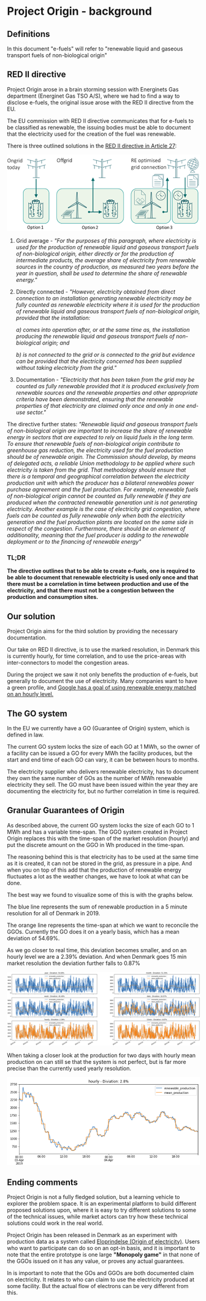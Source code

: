 # Project Origin - background


## Definitions
In this document "e-fuels" will refer to "renewable liquid and gaseous transport fuels of non-biological origin"

## RED II directive

Project Origin arose in a brain storming session with Energinets Gas department (Energinet Gas TSO A/S), where we had to find a way to disclose e-fuels, the original issue arose with the RED II directive from the EU.

The EU commission with RED II directive communicates that for e-fuels to be classified as renewable, the issuing bodies must be able to document that the electricity used for the creation of the fuel was renewable.

There is three outlined solutions in the <a href='https://eur-lex.europa.eu/legal-content/EN/TXT/?uri=CELEX:32018L2001'> RED II directive in Article 27</a>:

![](figures/RED2-options.png) 
 
1. Grid average - *"For the purposes of this paragraph, where electricity is used for the production of renewable liquid and gaseous transport fuels of non-biological origin, either directly or for the production of intermediate products, the average share of electricity from renewable sources in the country of production, as measured two years before the year in question, shall be used to determine the share of renewable energy."*

2. Directly connected - *"However, electricity obtained from direct connection to an installation generating renewable electricity may be fully counted as renewable electricity where it is used for the production of renewable liquid and gaseous transport fuels of non-biological origin, provided that the installation:*

    *a) comes into operation after, or at the same time as, the installation producing the renewable liquid and gaseous transport fuels of non-biological origin; and*

    *b) is not connected to the grid or is connected to the grid but evidence can be provided that the electricity concerned has been supplied without taking electricity from the grid."*

3. Documentation - *"Electricity that has been taken from the grid may be counted as fully renewable provided that it is produced exclusively from renewable sources and the renewable properties and other appropriate criteria have been demonstrated, ensuring that the renewable properties of that electricity are claimed only once and only in one end-use sector."*

The directive further states: *"Renewable liquid and gaseous transport fuels of non-biological origin are important to increase the share of renewable energy in sectors that are expected to rely on liquid fuels in the long term. To ensure that renewable fuels of non-biological origin contribute to greenhouse gas reduction, the electricity used for the fuel production should be of renewable origin. The Commission should develop, by means of delegated acts, a reliable Union methodology to be applied where such electricity is taken from the grid. That methodology should ensure that there is a temporal and geographical correlation between the electricity production unit with which the producer has a bilateral renewables power purchase agreement and the fuel production. For example, renewable fuels of non-biological origin cannot be counted as fully renewable if they are produced when the contracted renewable generation unit is not generating electricity. Another example is the case of electricity grid congestion, where fuels can be counted as fully renewable only when both the electricity generation and the fuel production plants are located on the same side in respect of the congestion. Furthermore, there should be an element of additionality, meaning that the fuel producer is adding to the renewable deployment or to the financing of renewable energy"*

### TL;DR

**The directive outlines that to be able to create e-fuels, one is required to be able to document that renewable electricity is used only once and that there must be a correlation in time between production and use of the electricity, and that there must not be a congestion between the production and consumption sites.**

## Our solution

Project Origin aims for the third solution by providing the necessary documentation.

Our take on RED II directive, is to use the marked resolution, in Denmark this is currently hourly, for time correlation, and to use the price-areas with inter-connectors to model the congestion areas.

During the project we saw it not only benefits the production of e-fuels, but generally to document the use of electricity. Many companies want to have a green profile, and <a href='https://sustainability.google/projects/24x7/'>Google has a goal of using renewable energy matched on an hourly level.</a>

## The GO system

In the EU we currently have a GO (Guarantee of Origin) system, which is defined in law.

The current GO system locks the size of each GO at 1 MWh, so the owner of a facility can be issued a GO for every MWh the facility produces, but the start and end time of each GO can vary, it can be between hours to months.

The electricity supplier who delivers renewable electricity, has to document they own the same number of GOs as the number of MWh renewable electricity they sell. The GO must have been issued within the year they are documenting the electricity for, but no further correlation in time is required.


## Granular Guarantees of Origin

As described above, the current GO system locks the size of each GO to 1 MWh and has a variable time-span. The GGO system created in Project Origin replaces this with the time-span of the market resolution (hourly) and put the discrete amount on the GGO in Wh produced in the time-span.

The reasoning behind this is that electricity has to be used at the same time as it is created, it can not be stored in the grid, as pressure in a pipe. And when you on top of this add that the production of renewable energy fluctuates a lot as the weather changes, we have to look at what can be done.

The best way we found to visualize some of this is with the graphs below. 

The blue line represents the sum of renewable production in a 5 minute resolution for all of Denmark in 2019.

The orange line represents the time-span at which we want to reconcile the GGOs. Currently the GO does it on a yearly basis, which has a mean deviation of 54.69%. 

As we go closer to real time, this deviation becomes smaller, and on an hourly level we are a 2.39% deviation. And when Denmark goes 15 min market resolution the deviation further falls to 0.87% 
 
![](figures/2019-production.png) 

When taking a closer look at the production for two days with hourly mean production on can still se that the system is not perfect, but is far more precise than the currently used yearly resolution. 

![](figures/april-production-hour.png) 


## Ending comments

Project Origin is not a fully fledged solution, but a learning vehicle to explorer the problem space. It is an experimental platform to build different proposed solutions upon, where it is easy to try different solutions to some of the technical issues, while market actors can try how these technical solutions could work in the real world.

Project Origin has been released in Denmark as an experiment with production data as a system called <a href="https://eloprindelse.dk/">Eloprindelse (Origin of electricity)</a>. Users who want to participate can do so on an opt-in basis, and it is important to note that the entire prototype is one large **"Monopoly game"** in that none of the GGOs issued on it has any value, or proves any actual guarantees.


In is important to note that the GOs and GGOs are both documented claim on electricity. It relates to who can claim to use the electricity produced at some facility. But the actual flow of electrons can be very different from this.

